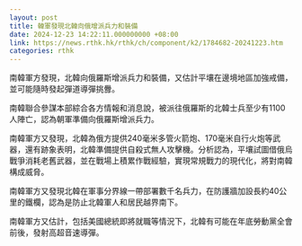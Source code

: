 ```yaml
---
layout: post
title: 韓軍發現北韓向俄增派兵力和裝備
date: 2024-12-23 14:22:11.000000000 +08:00
link: https://news.rthk.hk/rthk/ch/component/k2/1784682-20241223.htm
categories: rthk
---
```


南韓軍方發現，北韓向俄羅斯增派兵力和裝備，又估計平壤在邊境地區加強戒備，並可能隨時發起彈道導彈挑釁。

南韓聯合參謀本部綜合各方情報和消息說，被派往俄羅斯的北韓士兵至少有1100人陣亡，認為朝軍準備向俄羅斯增派兵力。

南韓軍方又發現，北韓為俄方提供240毫米多管火箭炮、170毫米自行火炮等武器，還有跡象表明，北韓準備提供自殺式無人攻擊機。分析認為，平壤試圖借俄烏戰爭消耗老舊武器，並在戰場上積累作戰經驗，實現常規戰力的現代化，將對南韓構成威脅。

南韓軍方又發現北韓在軍事分界線一帶部署數千名兵力，在防護牆加設長約40公里的鐵欄，認為是防止北韓軍人和居民越界南下。

南韓軍方又估計，包括美國總統即將就職等情況下，北韓有可能在年底勞動黨全會前後，發射高超音速導彈。
